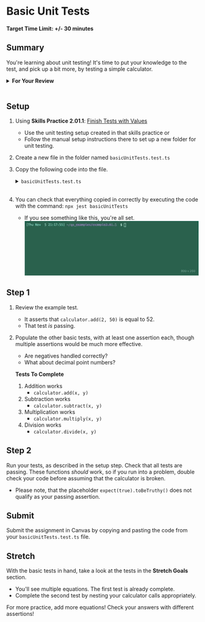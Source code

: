 # Basic Unit Tests

#### Target Time Limit: +/- 30 minutes

## Summary

You're learning about unit testing! It's time to put your knowledge to the test,
and pick up a bit more, by testing a simple calculator.

<details  markdown="1"> <summary> <strong> For Your Review </strong> </summary>

If you're feeling uncertain on where to start in this project, look over the
following:

- Skills Practice:
  - <a target="\_blank" href="https://devmountain.github.io/qa_student_assignments/units/unit_2_fundamentals/2.01/sp2.01.1.html">Finish
    Tests with Values</a>
  - <a target="\_blank" href="https://devmountain.github.io/qa_student_assignments/units/unit_2_fundamentals/2.01/sp2.01.2.html">Finish
    Tests with Assertions</a>

</details>

</br>

## Setup

1. Using **Skills Practice 2.01.1**:
   <a target="\_blank" href="https://devmountain.github.io/qa_student_assignments/units/unit_2_fundamentals/2.01/sp2.01.1.html">Finish
   Tests with Values</a>
   - Use the unit testing setup created in that skills practice or
   - Follow the manual setup instructions there to set up a new folder for unit
     testing.
1. Create a new file in the folder named `basicUnitTests.test.ts`
1. Copy the following code into the file.
   <details markdown="1"><summary><code>basicUnitTests.test.ts</code></summary>

   ```typescript
   describe("Testing the calculator", () => {
     test("Example test", () => {
       expect(calculator.add(2, 50)).toBe(52);
     });
     test("Addition works", () => {
       expect(true).toBeTruthy();
     });
     test("Subtraction works", () => {
       expect(true).toBeTruthy();
     });
     test("Multiplication works", () => {
       expect(true).toBeTruthy();
     });
     test("Division works", () => {
       expect(true).toBeTruthy();
     });
     describe("Stretch Goals", () => {
       test("(2+2)/4 == 1", () => {
         expect(calculator.divide(calculator.add(2, 2), 4)).toBe(1);
       });
       test("(28/4)*(6/2)*(30-27+(3-4)) == 42", () => {
         expect(true).toBeTruthy();
       });
     });
   });

   const calculator = {
     /** Takes two numbers and adds them together.
      * @example
      * calculator.add(2, 3) == 5
      */
     add: (a: number, b: number): number => a + b,
     /** Takes two numbers and subtracts the second from the first.
      * @example
      * calculator.subtract(2, 3) == -1
      */
     subtract: (a: number, b: number): number => a - b,
     /** Takes two numbers and multiplies them together.
      * @example
      * calculator.multiply(2, 3) == 6
      */
     multiply: (a: number, b: number): number => a * b,
     /** Takes two numbers and divides the first by the second.
      * @example
      * calculator.divide(2, 3) == 0.5
      */
     divide: (a: number, b: number): number => a / b,
   };
   ```

   </details>

   </br>

1. You can check that everything copied in correctly by executing the code with
   the command: `npx jest basicUnitTests`
   - If you see something like this, you're all set.
     ![](../../../assets/basicUnitTests1.gif)

## Step 1

1. Review the example test.
   - It asserts that `calculator.add(2, 50)` is equal to 52.
   - That test _is_ passing.
1. Populate the other basic tests, with at least one assertion each, though
   multiple assertions would be much more effective.

   - Are negatives handled correctly?
   - What about decimal point numbers?

   **Tests To Complete**

   1. Addition works
      - `calculator.add(x, y)`
   1. Subtraction works
      - `calculator.subtract(x, y)`
   1. Multiplication works
      - `calculator.multiply(x, y)`
   1. Division works
      - `calculator.divide(x, y)`

## Step 2

Run your tests, as described in the setup step. Check that all tests are
passing. These functions _should_ work, so if you run into a problem, double
check your code before assuming that the calculator is broken.

- Please note, that the placeholder `expect(true).toBeTruthy()` does not qualify
  as your passing assertion.

## Submit

Submit the assignment in Canvas by copying and pasting the code from your
`basicUnitTests.test.ts` file.

## Stretch

With the basic tests in hand, take a look at the tests in the **Stretch Goals**
section.

- You'll see multiple equations. The first test is already complete.
- Complete the second test by nesting your calculator calls appropriately.

For more practice, add more equations! Check your answers with different
assertions!
